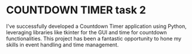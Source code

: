 # COUNTDOWN TIMER task 2

I've successfully developed a Countdown Timer application using Python, leveraging libraries like tkinter for the GUI and time for countdown functionalities. This project has been a fantastic opportunity to hone my skills in event handling and time management.
